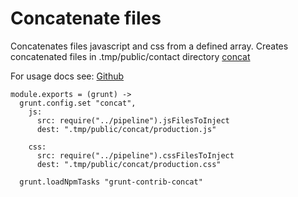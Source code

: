 
Concatenate files
=================

Concatenates files javascript and css from a defined array. Creates concatenated files in
.tmp/public/contact directory
[concat](https://github.com/gruntjs/grunt-contrib-concat)

For usage docs see: [Github](https://github.com/gruntjs/grunt-contrib-concat)

    module.exports = (grunt) ->
      grunt.config.set "concat",
        js:
          src: require("../pipeline").jsFilesToInject
          dest: ".tmp/public/concat/production.js"

        css:
          src: require("../pipeline").cssFilesToInject
          dest: ".tmp/public/concat/production.css"

      grunt.loadNpmTasks "grunt-contrib-concat"
